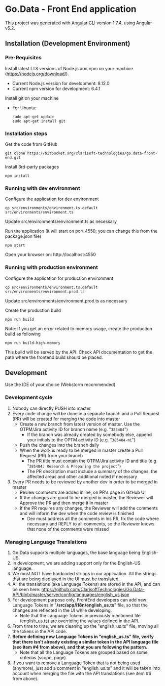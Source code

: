 # Go.Data - Front End application

This project was generated with [Angular CLI](https://github.com/angular/angular-cli) version 1.7.4, using Angular v5.2.

## Installation (Development Environment)

### Pre-Requisites
    
Install latest LTS versions of Node.js and npm on your machine (https://nodejs.org/download/).

- Current Node.js version for development: 8.12.0
- Current npm version for development: 6.4.1
    
Install git on your machine
- For Ubuntu:

   ```
   sudo apt-get update
   sudo apt-get install git
   ```
    
### Installation steps
    
Get the code from GitHub
    
    git clone https://bitbucket.org/clarisoft-technologies/go.data-front-end.git

Install 3rd-party packages
    
    npm install
    
### Running with dev environment
    
Configure the application for dev environment

    cp src/environments/environment.ts.default src/environments/environment.ts
    
Update src/environments/environment.ts as necessary  
    	
Run the application (it will start on port 4550; you can change this from the package.json file)
    
    npm start
    	
Open your browser on: http://localhost:4550

### Running with production environment

Configure the application for production environment

    cp src/environments/environment.ts.default src/environments/environment.prod.ts
    
Update src/environments/environment.prod.ts as necessary  
    	
Create the production build
    
    npm run build
    
Note: If you get an error related to memory usage, create the production build as following

    npm run build-high-memory
    	
This build will be served by the API. Check API documentation to get the path where the frontend build should be placed. 
    
## Development
    
Use the IDE of your choice (Webstorm recommended).
    
### Development cycle
    
1. Nobody can directly PUSH into master
2. Every code change will be done in a separate branch and a Pull Request (PR) will be created for merging the code into master
    - Create a new branch from latest version of master. Use the OTPM/Jira activity ID for branch name (e.g. "```385484```")
        - If the branch was already created by somebody else, append your initials to the OPTM activity ID (e.g. "```385484-mi```")
    - Push the changes into the branch daily
    - When the work is ready to be merged in master create a Pull Request (PR) from your branch
        - The PR title must contain the OTPM/Jira activity ID and title (e.g. "```385484: Research & Preparing the project```")
        - The PR description must include a summary of the changes, the affected areas and other additional noted if necessary
3. Every PR needs to be reviewed by another dev in order to be merged in master
    - Review comments are added inline, on PR's page in GitHub UI
    - If the changes are good to be merged in master, the Reviewer will Approve the PR and then merge it in master
    - If the PR requires any changes, the Reviewer will add the comments and will inform the dev when the code review is finished
        - Dev must address all the comments in his PR, fix the code where necessary and REPLY to all comments, so the Reviewer knows that none of the comments were missed
  
### Managing Language Translations

1. Go.Data supports multiple languages, the base language being English-US.
2. In development, we are adding support only for the English-US language.
3. We must NOT have hardcoded strings in our application. All the strings that are being displayed in the UI must be translated.
4. All the translations (aka Language Tokens) are stored in the API, and can be seen here: https://github.com/ClarisoftTechnologies/Go.Data-API/blob/master/server/config/languages/english_us.json
5. For development purpose only, FrontEnd developers can add new Language Tokens in "**/src/app/i18n/english_us.ts**" file, so that the changes are reflected in the UI while developing.
   - Note that the Language Tokens in previously mentioned file (english_us.ts) are overriding the values defined in the API.
6. From time to time, we are cleaning up the "english_us.ts" file, moving all the tokens in the API code.
7. **Before defining new Language Tokens in "english_us.ts" file, verify that there isn't already existing a similar token in the API language file (see item #4 from above), and that you are following the pattern.**. 
   - Note that all the Language Tokens are grouped based on some criterias (scope, page).
8. If you want to remove a Language Token that is not being used (anymore), just add a comment in "english_us.ts" and it will be taken into account when merging the file with the API translations (see item #6 from above).
